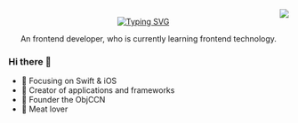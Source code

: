 
<img align="right" src="https://github-readme-stats.vercel.app/api?username=Mr-Super-X&show_icons=true&icon_color=CE1D2D&text_color=718096&bg_color=ffffff&hide_title=true" />

<p align="center">
 <a href="https://git.io/typing-svg"><img src="https://readme-typing-svg.demolab.com?font=Pacifico&size=30&duration=2500&pause=500&center=true&vCenter=true&width=435&lines=Hi+there+%F0%9F%91%8B;I+am+JP+Chen+%F0%9F%98%B8" alt="Typing SVG" /></a>
</p>

<p align="center">
An frontend developer, who is currently learning frontend technology.
</p>

### Hi there  🌅

- :orange_book: Focusing on Swift & iOS
- :hammer: Creator of applications and frameworks
- :ram: Founder the ObjCCN
- :meat_on_bone: Meat lover
  
<!--
**Mr-Super-X/Mr-Super-X** is a ✨ _special_ ✨ repository because its `README.md` (this file) appears on your GitHub profile.

Here are some ideas to get you started:

- 🔭 I’m currently working on ...
- 🌱 I’m currently learning ...
- 👯 I’m looking to collaborate on ...
- 🤔 I’m looking for help with ...
- 💬 Ask me about ...
- 📫 How to reach me: ...
- 😄 Pronouns: ...
- ⚡ Fun fact: ...
-->
